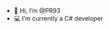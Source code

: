 - 👋 Hi, I’m @PR93
- :computer: I’m currently a C# developer 
  
  
    
    
      
     
           
    
      
        
          
   
    
  
